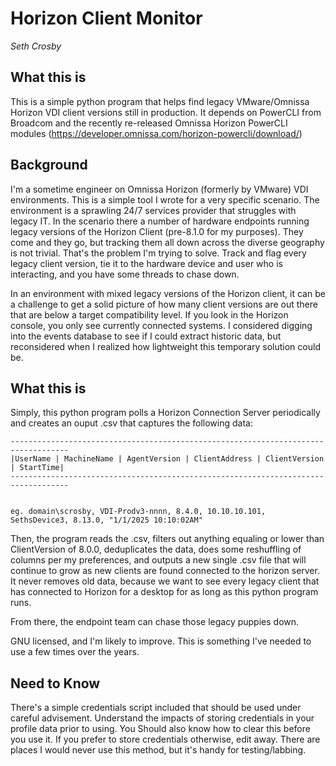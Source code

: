 Horizon Client Monitor
==========================
_Seth Crosby_  


## What this is
This is a simple python program that helps find legacy VMware/Omnissa Horizon VDI client versions still in production. It depends on PowerCLI from Broadcom and the recently re-released Omnissa Horizon PowerCLI modules (https://developer.omnissa.com/horizon-powercli/download/)

## Background
I'm a sometime engineer on Omnissa Horizon (formerly by VMware) VDI environments. This
is a simple tool I wrote for a very specific scenario. The environment is a sprawling 24/7 
services provider that struggles with legacy IT. In the scenario there a number of hardware 
endpoints running legacy versions of the Horizon Client (pre-8.1.0 for my purposes). 
They come and they go, but tracking them all down across the diverse geography is not 
trivial. That's the problem I'm trying to solve. Track and flag every legacy client version, 
tie it to the hardware device and user who is interacting, and you have some threads to 
chase down.

In an environment with mixed legacy versions of the Horizon client, it can be a challenge 
to get a solid picture of how many client versions are out there that are below a target
compatibility level. If you look in the Horizon console, you only see currently connected 
systems. I considered digging into the events database to see if I could extract historic 
data, but reconsidered when I realized how lightweight this temporary solution could be.


## What this is
Simply, this python program polls a Horizon Connection Server periodically and creates an 
ouput .csv that captures the following data: 
```
-----------------------------------------------------------------------------------
|UserName | MachineName | AgentVersion | ClientAddress | ClientVersion | StartTime|
-----------------------------------------------------------------------------------


eg. domain\scrosby, VDI-Prodv3-nnnn, 8.4.0, 10.10.10.101, SethsDevice3, 8.13.0, "1/1/2025 10:10:02AM"
```
Then, the program reads the .csv, filters out anything equaling or lower than ClientVersion 
of 8.0.0, deduplicates the data, does some reshuffling of columns per my preferences, and 
outputs a new single .csv file that will continue to grow as new clients are found connected
to the horizon server. It never removes old data, because we want to see every legacy client
that has connected to Horizon for a desktop for as long as this python program runs.

From there, the endpoint team can chase those legacy puppies down. 

GNU licensed, and I'm likely to improve. 
This is something I've needed to use a few times over the years. 

## Need to Know
There's a simple credentials script included that should be used under careful advisement. 
Understand the impacts of storing credentials in your profile data prior to using. You 
Should also know how to clear this before you use it. If you prefer to store credentials 
otherwise, edit away. There are places I would never use this method, but it's handy for
testing/labbing.